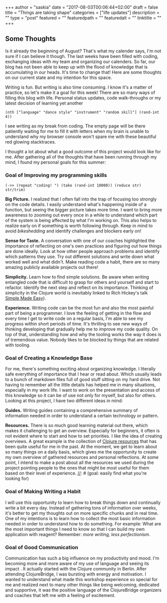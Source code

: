 +++
author = "saskia"
date = "2017-08-03T00:06:44+02:00"
draft = false
title = "Things are taking shape"
categories = ["life updates"]
description = ""
type = "post"
featured = ""
featuredpath = ""
featuredalt = ""
linktitle = ""
+++

## Some Thoughts

Is it already the beginning of August? That's what my calender says, I'm not sure if I can believe it though. The last weeks have been filled with coding, exchanging ideas with my team and organizing our calenders. So far, our blog has not been able to keep up with the flood of knowledge that is accumulating in our heads. It's time to change that! Here are some thoughts on our current state and my intention for this space. 


[//]: # (writing)
Writing is fun. But writing is also time consuming. I know it's a matter of practice, so let's make it a goal for this week! There are so many ways of filling this blog with life. Personal status updates, code walk-throughs or my latest decision of learning yet another 
```
(nth ["language" "dance style" "instrument" "random skill"] (rand-int 4))
```


I see writing as my break from coding. The empty page will be there patiently waiting for me to fill it with letters when my brain is unable to understand why my browser console won't spare me with these beautiful red glowing stacktraces. 


[//]: # (goals for this summer)
I thought a lot about what a good outcome of this project would look like for me. After gathering all of the thoughts that have been running through my mind, I found my personal goals for this summer: 

### Goal of Improving my programming skills

```
(->> (repeat "coding! ") (take (rand-int 10000)) (reduce str) str/trim)
```

**Big Picture.** I realized that I often fall into the trap of focusing too strongly on the code details. I easily understand what's happening inside of a function, but seeing the bigger picture takes more time. I want to bring more awareness to zooming out every once in a while to understand which part of the system is being affected by what I'm working on. This also helps to realize early on if something is worth following through. Keep in mind to avoid *bikeshedding* and identify challenges and blockers early on!

**Sense for Taste.** A conversation with one of our coaches highlighted the importance of reflecting on one's own practices and figuring out how things are done ideally. Look at how other people approach problems and identify which patterns they use. Try out different solutions and write down what worked well and what didn't. Make reading code a habit, there are so many amazing publicly available projects out there!

**Simplicity.** Learn how to find simple solutions. Be aware when writing entangled code that is difficult to grasp for others and yourself and start to refactor. Identify the next step and reflect on its importance. Thinking of simplicity in the Clojure world is inevitably linked to Rich Hickey's talk [Simple Made Easy](https://www.infoq.com/presentations/Simple-Made-Easy)). 

**Experience.** Writing code can be the most fun and also the most painful part of being a programmer. I love the feeling of getting in the flow and every time I get to write code on a regular basis, I'm able to see my progress within short periods of time. It's thrilling to see new ways of thinking developing that gradually help me to improve my code quality. On top of that, understanding how and why the tooling works the way it does is of tremendous value. Nobody likes to be blocked by things that are related with tooling. 

### Goal of Creating a Knowledge Base

For me, there's something exciting about organizing knowledge. I literally safe everything of importance that I hear or read about. Which usually leads to a bunch of markdown files full of good stuff sitting on my hard drive. Not having to remember all the little details has helped me in many situations, especially in my work life. I want to work on the presentation and access of this knowledge so it can be of use not only for myself, but also for others. Looking at this project, I have two different ideas in mind: 

**Guides.** Writing guides containing a comprehensive summary of information needed in order to understand a certain technology or pattern. 

**Resources.** There is so much good learning material out there, which makes it challenging to get an overview. Especially for beginners, it often is not evident where to start and how to set priorities. I like the idea of creating overviews. A great example is the collection of [Clojure resources](https://github.com/matthiasn/Clojure-Resources) that has been quite useful for me in the past. At the moment, we get to learn about so many things on a daily basis, which gives me the opportunity to create my own overview of gathered resources and personal reflections. At some point, I intend to make a post about all the resources we used during the project pointing people to the ones that might be most useful for them based on their level of experience. 
[//]: # (goal: easily find what you're looking for)


### Goal of Making Writing a Habit

I will use this opportunity to learn how to break things down and continually write a bit every day. Instead of gathering tons of information over weeks, it's better to get my thoughts out on more specific chunks and in real time. One of my intentions is to learn how to collect the most basic information needed in order to understand how to do something. For example: What are the most important things I need to know so that I can build my own application with reagent? Remember: *more writing, less perfectionism.*


### Goal of Good Communication 

Communication has such a big influence on my productivity and mood. I'm becoming more and more aware of my use of language and seeing its impact . It actually started with the Clojure community in Berlin. After attending ClojureBridge, I was bursting with energy and motivation. I wanted to understand what made this workshop experience so special for me and realized next to many other things like being welcoming, dedicated and supportive, it was the positive language of the ClojureBridge organizers and coaches that left me with a feeling of excitement.